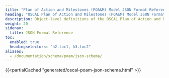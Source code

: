 ```yaml
---
title: "Plan of Action and Milestones (POA&M) Model JSON Format Reference"
heading: "OSCAL Plan of Action and Milestones (POA&M) Model JSON Format Reference"
description: Object-level definitions of the OSCAL Plan of Action and Milestones (POA&M) model JSON format.
weight: 20
sidenav:
  title: JSON Format Reference
toc:
  enabled: true
  headingselectors: "h2.toc1, h3.toc2"
aliases:
  - /documentation/schema/poam/json-schema/
---
```


{{<partialCached "generated/oscal-poam-json-schema.html" >}}
